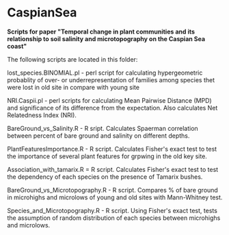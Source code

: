 # CaspianSea
**Scripts for paper "Temporal change in plant communities and its relationship to soil salinity and microtopography on the Caspian Sea coast"**

The following scripts are located in this folder:

lost_species.BINOMIAL.pl - perl script for calculating hypergeometric probablity of over- 
                           or underrepresentation of families among species thet were lost
                           in old site in compare with young site

NRI.Caspii.pl - perl scripts for calculating Mean Pairwise Distance (MPD) and significance of its
                 difference from the expectation. Also calculates Net Relatedness Index (NRI).

BareGround_vs_Salinity.R - R sript. Calculates Spaerman correlation between percent of bare ground 
                           and salinity on different depths. 

PlantFeaturesImportance.R - R script. Calculates Fisher's exact test to test the importance of
                            several plant features for grpwing in the old key site.

Association_with_tamarix.R = R script. Calculates Fisher's exact test to test the dependency of each species
                         on the presence of Tamarix bushes.

BareGround_vs_Microtopography.R - R script. Compares % of bare ground in microhighs and microlows of young 
                                  and old sites with Mann-Whitney test.

Species_and_Microtopography.R - R script. Using Fisher's exact test, tests the assumption of random distribution of each species 
                                between microhighs and microlows. 


